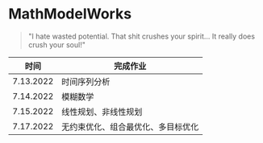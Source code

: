 # MathModelWorks
>  "I hate wasted potential. That shit crushes your spirit... It really does crush your soul!"

| 时间      | 完成作业                           |
| --------- | ---------------------------------- |
| 7.13.2022 | 时间序列分析                       |
| 7.14.2022 | 模糊数学                           |
| 7.15.2022 | 线性规划、非线性规划               |
| 7.17.2022 | 无约束优化、组合最优化、多目标优化 |

